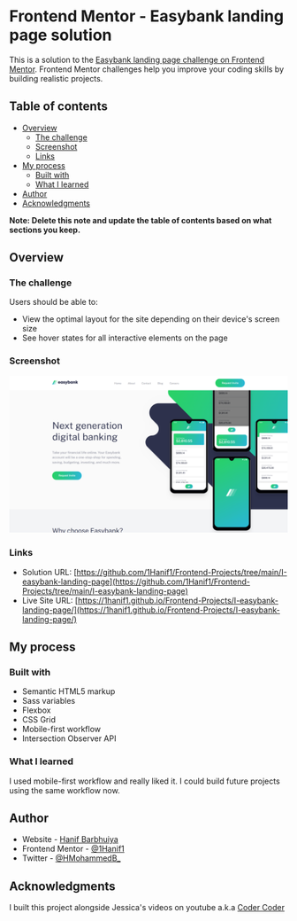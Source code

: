 # Frontend Mentor - Easybank landing page solution

This is a solution to the [Easybank landing page challenge on Frontend Mentor](https://www.frontendmentor.io/challenges/easybank-landing-page-WaUhkoDN). Frontend Mentor challenges help you improve your coding skills by building realistic projects.

## Table of contents

- [Overview](#overview)
  - [The challenge](#the-challenge)
  - [Screenshot](#screenshot)
  - [Links](#links)
- [My process](#my-process)
  - [Built with](#built-with)
  - [What I learned](#what-i-learned)
- [Author](#author)
- [Acknowledgments](#acknowledgments)

**Note: Delete this note and update the table of contents based on what sections you keep.**

## Overview

### The challenge

Users should be able to:

- View the optimal layout for the site depending on their device's screen size
- See hover states for all interactive elements on the page

### Screenshot

![Easybank Landing page](./Screenshot.png)

### Links

- Solution URL: [https://github.com/1Hanif1/Frontend-Projects/tree/main/I-easybank-landing-page](https://github.com/1Hanif1/Frontend-Projects/tree/main/I-easybank-landing-page)
- Live Site URL: [https://1hanif1.github.io/Frontend-Projects/I-easybank-landing-page/](https://1hanif1.github.io/Frontend-Projects/I-easybank-landing-page/)

## My process

### Built with

- Semantic HTML5 markup
- Sass variables
- Flexbox
- CSS Grid
- Mobile-first workflow
- Intersection Observer API

### What I learned

I used mobile-first workflow and really liked it. I could build future projects using the same workflow now.

## Author

- Website - [Hanif Barbhuiya](https://bio.link/hanifmb)
- Frontend Mentor - [@1Hanif1](https://www.frontendmentor.io/profile/1Hanif1)
- Twitter - [@HMohammedB\_](https://twitter.com/HMohammedB_)

## Acknowledgments

I built this project alongside Jessica's videos on youtube a.k.a [Coder Coder](https://www.youtube.com/playlist?list=PLUWqFDiirlsuYscECzks6zIZWr_Cfcx9k)
